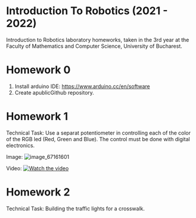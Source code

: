 # Introduction To Robotics (2021 - 2022)

Introduction to Robotics laboratory homeworks, taken in the 3rd year at the Faculty of Mathematics and Computer Science, University of Bucharest.

# Homework 0

1.  Install arduino IDE: https://www.arduino.cc/en/software
2.  Create apublicGithub repository.

# Homework 1

Technical Task: Use a separat potentiometer in controlling each of the color of the RGB led (Red, Green and Blue). The control must be done with digital electronics.

Image:
![image_67161601](https://user-images.githubusercontent.com/73775639/138858931-820d7f9f-308d-4b7e-baad-75231b7b4126.JPG)

Video:
[![Watch the video](https://i.imgur.com/ivlw05b.jpg)](https://www.youtube.com/watch?v=rKTuzLZIjcs)

# Homework 2
Technical Task: Building  the  traffic  lights  for  a  crosswalk.
